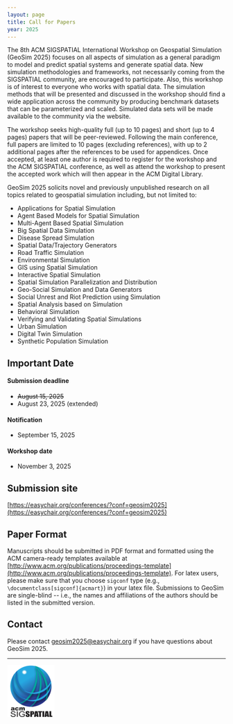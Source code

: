 ```yaml
---
layout: page
title: Call for Papers
year: 2025
---
```


The 8th ACM SIGSPATIAL International Workshop on Geospatial Simulation (GeoSim 2025) focuses on all aspects of simulation 
as a  general paradigm to model and predict spatial systems and generate  spatial data. 
New simulation methodologies and frameworks, not  necessarily coming from the SIGSPATIAL community, 
are encouraged to  participate. Also, this workshop is of interest to everyone who works with spatial data. 
The simulation methods that will be presented and  discussed in the workshop should find a wide application across the 
community by producing benchmark datasets that can be parameterized and scaled. 
Simulated data sets will be made available to the community via the website.

The workshop seeks high-quality full (up to 10 pages) and short (up to 4 pages) papers that will be peer-reviewed. 
Following the main conference, full papers are limited to 10 pages (excluding references), with up to 2 additional pages after the references to be used for appendices.
Once accepted, at least one author is required to register for the workshop and the ACM SIGSPATIAL conference, 
as well as attend the workshop to present the accepted work which will then appear in the ACM Digital Library.

GeoSim 2025 solicits novel and previously
unpublished research on all topics related to geospatial simulation including, but not limited to:

- Applications for Spatial Simulation
- Agent Based Models for Spatial Simulation
- Multi-Agent Based Spatial Simulation
- Big Spatial Data Simulation 
- Disease Spread Simulation 
- Spatial Data/Trajectory Generators
- Road Traffic Simulation
- Environmental Simulation
- GIS using Spatial Simulation
- Interactive Spatial Simulation
- Spatial Simulation Parallelization and Distribution
- Geo-Social Simulation and Data Generators
- Social Unrest and Riot Prediction using Simulation
- Spatial Analysis based on Simulation
- Behavioral Simulation
- Verifying and Validating Spatial Simulations
- Urban Simulation
- Digital Twin Simulation
- Synthetic Population Simulation



## Important Date ##

#### Submission deadline ####
- ~~August 15, 2025~~
- August 23, 2025 (extended)

#### Notification ####
- September 15, 2025

#### Workshop date ####
- November 3, 2025


## Submission site ##
[https://easychair.org/conferences/?conf=geosim2025](https://easychair.org/conferences/?conf=geosim2025)

## Paper Format ##

Manuscripts should be submitted in PDF format and formatted using the ACM camera-ready templates available at [http://www.acm.org/publications/proceedings-template](http://www.acm.org/publications/proceedings-template). For latex users, please make sure that you choose `sigconf` type (e.g., `\documentclass[sigconf]{acmart}`) in your latex file. Submissions to GeoSim are single-blind -- i.e., the names and affiliations of the authors should be listed in the submitted version.

## Contact ##
Please contact geosim2025@easychair.org if you have questions about GeoSim 2025.

---

![ACM SIGSPATIAL](/assets/images/acmsigspatial-full.png)
